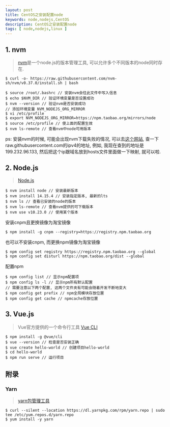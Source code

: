 ```yaml
---
layout: post
title: CentOS之安装配置node
keywords: node,nodejs,CentOS
description: CentOS之安装配置node
tags: [ node,nodejs,linux ]
---
```


## 1. nvm
> [nvm](https://github.com/nvm-sh/nvm)是一个node.js的版本管理工具, 可以允许多个不同版本的node同时存在.

```
$ curl -o- https://raw.githubusercontent.com/nvm-sh/nvm/v0.37.0/install.sh | bash
```
```
$ source /root/.bashrc // 安装nvm会往此文件中写入信息
$ echo $NVM_DIR // 验证环境变量是否设置成功
$ nvm --version // 验证nvm是否安装成功
// 添加环境变量 NVM_NODEJS_ORG_MIRROR
$ vi /etc/profile
$ export NVM_NODEJS_ORG_MIRROR=https://npm.taobao.org/mirrors/node
$ source /etc/profile // 使上面的配置生效
$ nvm ls-remote // 查看nvm中node可用版本
```

ps: 安装nvm的时候, 可能会出现nvm下载失败的情况, 可以去[这个网站](https://www.ipaddress.com), 查一下raw.githubusercontent.com的ipv4的地址, 例如, 我现在查到的地址是199.232.96.133, 然后把这个ip跟域名放到hosts文件里面做一下映射, 就可以啦.


## 2. Node.js
> [Node.js](https://nodejs.org/zh-cn/)
```
$ nvm install node // 安装最新版本
$ nvm install 14.15.4 // 安装指定版本, 最新的lts
$ nvm ls // 查看已安装的node的版本
$ nvm ls-remote // 查看nvm提供的可下载版本
$ nvm use v10.23.0 // 使用某个版本
```

安装cnpm且更换镜像为淘宝镜像
```
$ npm install -g cnpm --registry=https://registry.npm.taobao.org
```

也可以不安装cnpm, 而更换npm镜像为淘宝镜像
```
$ npm config set registry https://registry.npm.taobao.org --global
$ npm config set disturl https://npm.taobao.org/dist --global
```

配置npm
```
$ npm config list // 显示npm配置项
$ npm config ls -l // 显示npm所有默认配置
// 需要注意以下两个配置, 这两个文件夹有可能会随着开发不断地变大
$ npm config get prefix // npm全局模块存放位置
$ npm config get cache // npmcache存放位置
```

## 3. Vue.js
> Vue官方提供的一个命令行工具 [Vue CLI](https://cli.vuejs.org/zh/guide/)

```
$ npm install -g @vue/cli
$ vue --version // 检查是否安装正确
$ vue create hello-world // 创建项目hello-world
$ cd hello-world
$ npm run serve // 运行项目
```

## 附录

### Yarn
> [yarn包管理工具](https://classic.yarnpkg.com/zh-Hans/)

```
$ curl --silent --location https://dl.yarnpkg.com/rpm/yarn.repo | sudo tee /etc/yum.repos.d/yarn.repo
$ yum install -y yarn
```
